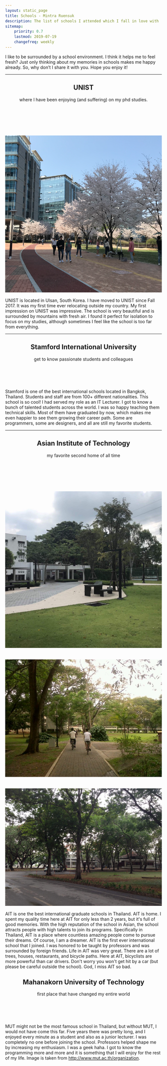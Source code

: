 ```yaml
---
layout: static_page
title: Schools - Mintra Ruensuk
description: The list of schools I attended which I fall in love with
sitemap:
    priority: 0.7
    lastmod: 2019-07-19
    changefreq: weekly
---
```


I like to be surrounded by a school environment. I think it helps me to feel fresh? Just only thinking about my memories in schools makes me happy already. So, why don’t I share it with you. Hope you enjoy it! 
<hr />
<header>
	<h2>UNIST</h2>
	<p>where I have been enjoying (and suffering) on my phd studies.</p>
</header>
<span class="image fit"><img src="{{ "/images/unist.JPG" | absolute_url }}" alt="" /></span>
<div class="box alt">
	<div class="row 50% uniform">
		<div class="4u"><span class="image fit"><img src="{{ "/images/unist/unist1.JPG" | absolute_url }}" alt="" /></span></div>
		<div class="4u"><span class="image fit"><img src="{{ "/images/unist/unist2.JPG" | absolute_url }}" alt="" /></span></div>
		<div class="4u$"><span class="image fit"><img src="/images/unist/unist3.png" alt="" /></span></div>
	</div>
</div>
<p>
	UNIST is located in Ulsan, South Korea. I have moved to UNIST since Fall 2017. It was my first time ever relocating outside my country. My first impression on UNIST was impressive. The school is very beautiful and is surrounded by mountains with fresh air. I found it perfect for isolation to focus on my studies, although sometimes I feel like the school is too far from everything. 
</p>
<hr />
<header>
	<h2>Stamford International University</h2>
	<p>get to know passionate students and colleagues</p>
</header>
<span class="image fit"><img src="{{ "/images/stamford.JPG" | absolute_url }}" alt="" /></span>
<p>
	Stamford is one of the best international schools located in Bangkok, Thailand. Students and staff are from 100+ different nationalities. This school is so cool! I had served my role as an IT Lecturer. I got to know a bunch of talented students across the world. I was so happy teaching them technical skills. Most of them have graduated by now, which makes me even happier to see them growing their career path. Some are programmers, some are designers, and all are still my favorite students. 
</p>

<hr />
<header>
	<h2>Asian Institute of Technology</h2>
	<p>my favorite second home of all time</p>
</header>
<span class="image fit"><img src="{{ "/images/ait.JPG" | absolute_url }}" alt="" /></span>
<div class="box alt">
	<div class="row 50% uniform">
		<div class="4u"><span class="image fit"><img src="{{ "/images/ait/ait1.jpg" | absolute_url }}" alt="" /></span></div>
		<div class="4u"><span class="image fit"><img src="{{ "/images/ait/ait5.jpg" | absolute_url }}" alt="" /></span></div>
		<div class="4u$"><span class="image fit"><img src="/images/ait/ait3.jpg" alt="" /></span></div>
		<div class="4u"><span class="image fit"><img src="{{ "/images/ait/ait4.jpg" | absolute_url }}" alt="" /></span></div>
		<div class="4u"><span class="image fit"><img src="{{ "/images/ait/ait2.jpg" | absolute_url }}" alt="" /></span></div>
		<div class="4u$"><span class="image fit"><img src="/images/ait/ait6.jpg" alt="" /></span></div>
		<div class="4u"><span class="image fit"><img src="{{ "/images/ait/ait7.jpg" | absolute_url }}" alt="" /></span></div>
		<div class="4u"><span class="image fit"><img src="{{ "/images/ait/ait8.jpg" | absolute_url }}" alt="" /></span></div>
		<div class="4u$"><span class="image fit"><img src="/images/ait/ait9.jpg" alt="" /></span></div>
	</div>
</div>
<p>
	AIT is one the best international graduate schools in Thailand. AIT is home. I spent my quality time here at AIT for only less than 2 years, but it's full of good memories. With the high reputation of the school in Asian, the school attracts people with high talents to join its programs. Specifically in Thailand, AIT is a place where countless amazing people come to pursue their dreams. Of course, I am a dreamer. AIT is the first ever international school that I joined. I was honored to be taught by professors and was surrounded by foreign friends. Life in AIT was very great. There are a lot of trees, houses, restaurants, and bicycle paths. Here at AIT, bicyclists are more powerful than car drivers. Don't worry you won't get hit by a car (but please be careful outside the school). God, I miss AIT so bad. 
</p>

<header>
	<h2>Mahanakorn University of Technology</h2>
	<p>first place that have changed my entire world</p>
</header>
<span class="image fit"><img src="{{ "/images/mut.jpg" | absolute_url }}" alt="" /></span>
<p>
	MUT might not be the most famous school in Thailand, but without MUT, I would not have come this far. Five years there was pretty long, and I enjoyed every minute as a student and also as a junior lecturer. I was completely no one before joining the school. Professors helped shape me by increasing my enthusiasm. I was a geek haha. I got to know the programming more and more and it is something that I will enjoy for the rest of my life. Image is taken from <a href="http://www.mut.ac.th/organization">http://www.mut.ac.th/organization</a>.  
</p>


